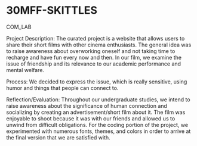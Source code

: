 # 30MFF-SKITTLES
COM_LAB

Project Description: The curated project is a website that allows users to share their short films with other cinema enthusiasts. The general idea was to raise awareness about overworking oneself and not taking time to recharge and have fun every now and then. In our film, we examine the issue of friendship and its relevance to our academic performance and mental welfare.

Process: We decided to express the issue, which is really sensitive, using humor and things that people can connect to.

Reflection/Evaluation: Throughout our undergraduate studies, we intend to raise awareness about the significance of human connection and socializing by creating an advertisement/short film about it. The film was enjoyable to shoot because it was with our friends and allowed us to unwind from difficult obligations. For the coding portion of the project, we experimented with numerous fonts, themes, and colors in order to arrive at the final version that we are satisfied with.
